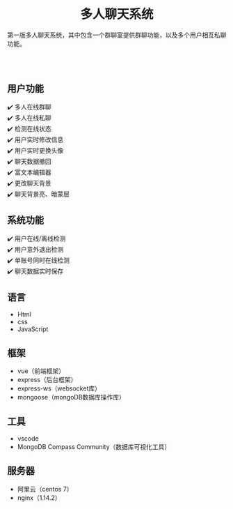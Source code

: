 <h1 align="center">多人聊天系统</h1>

第一版多人聊天系统，其中包含一个群聊室提供群聊功能，以及多个用户相互私聊功能。

<br/>
<br/>

## 用户功能

:heavy_check_mark: 多人在线群聊<br/>
:heavy_check_mark: 多人在线私聊<br/>
:heavy_check_mark: 检测在线状态<br/>
:heavy_check_mark: 用户实时修改信息<br/>
:heavy_check_mark: 用户实时更换头像<br/>
:heavy_check_mark: 聊天数据撤回<br/>
:heavy_check_mark: 富文本编辑器<br/>
:heavy_check_mark: 更改聊天背景<br/>
:heavy_check_mark: 聊天背景亮、暗蒙层<br/>

## 系统功能

:heavy_check_mark: 用户在线/离线检测<br/>
:heavy_check_mark: 用户意外退出检测<br/>
:heavy_check_mark: 单账号同时在线检测<br/>
:heavy_check_mark: 聊天数据实时保存<br/>

## 语言

+ Html
+ css
+ JavaScript

## 框架

+ vue（前端框架）
+ express（后台框架）
+ express-ws（websocket库）
+ mongoose（mongoDB数据库操作库）

## 工具

+ vscode
+ MongoDB Compass Community（数据库可视化工具）

## 服务器

+ 阿里云（centos 7）
+ nginx（1.14.2）
